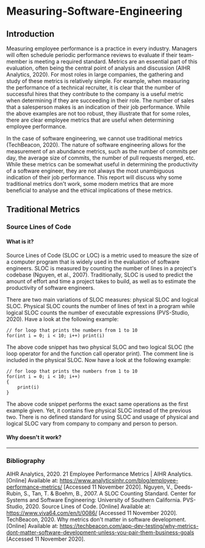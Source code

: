 # Measuring-Software-Engineering
## Introduction
Measuring employee performance is a practice in every industry. Managers will often schedule periodic performance reviews to evaluate if their team-member is meeting a required standard. Metrics are an essential part of this evaluation, often being the central point of analysis and discussion (AIHR Analytics, 2020). For most roles in large companies, the gathering and study of these metrics is relatively simple. For example, when measuring the performance of a technical recruiter, it is clear that the number of successful hires that they contribute to the company is a useful metric when determining if they are succeeding in their role. The number of sales that a salesperson makes is an indication of their job performance. While the above examples are not too robust, they illustrate that for some roles, there are clear employee metrics that are useful when determining employee performance.  

In the case of software engineering, we cannot use traditional metrics (TechBeacon, 2020). The nature of software engineering allows for the measurement of an abundance metrics, such as the number of commits per day, the average size of commits, the number of pull requests merged, etc. While these metrics can be somewhat useful in determining the productivity of a software engineer, they are not always the most unambiguous indication of their job performance. This report will discuss why some traditional metrics don't work, some modern metrics that are more beneficial to analyse and the ethical implications of these metrics. 

## Traditional Metrics
### Source Lines of Code
#### What is it?
Source Lines of Code (SLOC or LOC) is a metric used to measure the size of a computer program that is widely used in the evaluation of software engineers. SLOC is measured by counting the number of lines in a project's codebase (Nguyen, et al., 2007). Traditionally, SLOC is used to predict the amount of effort and time a project takes to build, as well as to estimate the productivity of software engineers.  

There are two main variations of SLOC measures: physical SLOC and logical SLOC. Physical SLOC counts the number of lines of text in a program while logical SLOC counts the number of executable expressions (PVS-Studio, 2020). Have a look at the following example:  

```
// for loop that prints the numbers from 1 to 10
for(int i = 0; i < 10; i++) print(i)
```
The above code snippet has two physical SLOC and two logical SLOC (the loop operator for and the function call operator print). The comment line is included in the physical SLOC. Now have a look at the following example:

```
// for loop that prints the numbers from 1 to 10
for(int i = 0; i < 10; i++) 
{
    print(i)
}
```
The above code snippet performs the exact same operations as the first example given. Yet, it contains five physical SLOC instead of the previous two. There is no defined standard for using SLOC and usage of physical and logical SLOC vary from company to company and person to person.

#### Why doesn't it work?

-----
### Bibliography
AIHR Analytics, 2020. 21 Employee Performance Metrics | AIHR Analytics. [Online] 
Available at: https://www.analyticsinhr.com/blog/employee-performance-metrics/
[Accessed 11 November 2020].
Nguyen, V., Deeds-Rubin, S., Tan, T. & Boehm, B., 2007. A SLOC Counting Standard. Center for Systems and Software Engineering: University of Southern California.
PVS-Studio, 2020. Source Lines of Code. [Online] 
Available at: https://www.viva64.com/en/t/0086/
[Accessed 11 November 2020].
TechBeacon, 2020. Why metrics don't matter in software development. [Online] 
Available at: https://techbeacon.com/app-dev-testing/why-metrics-dont-matter-software-development-unless-you-pair-them-business-goals
[Accessed 11 November 2020].





